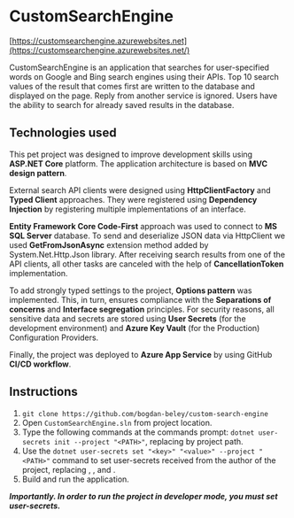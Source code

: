 # CustomSearchEngine
[https://customsearchengine.azurewebsites.net](https://customsearchengine.azurewebsites.net/)

CustomSearchEngine is an application that searches for user-specified words on Google and Bing search engines using their APIs. 
Top 10 search values of the result that comes first are written to the database and displayed on the page. Reply from another service is ignored.
Users have the ability to search for already saved results in the database.

## Technologies used
This pet project was designed to improve development skills using **ASP.NET Core** platform. The application architecture is based on **MVC design pattern**.

External search API clients were designed using **HttpClientFactory** and **Typed Client** approaches. They were registered using **Dependency Injection** by registering multiple implementations of an interface.

**Entity Framework Core Code-First** approach was used to connect to **MS SQL Server** database. To send and deserialize JSON data via HttpClient we used **GetFromJsonAsync**  extension method added by System.Net.Http.Json library. After receiving search results from one of the API clients, all other tasks are canceled with the help of **CancellationToken** implementation.

To add strongly typed settings to the project, **Options pattern** was implemented. This, in turn, ensures compliance with the **Separations of concerns** and **Interface segregation** principles. For security reasons, all sensitive data and secrets are stored using **User Secrets** (for the development environment) and **Azure Key Vault** (for the Production) Configuration Providers.

Finally, the project was deployed to **Azure App Service** by using GitHub **CI/CD workflow**.

## Instructions
1. `git clone https://github.com/bogdan-beley/custom-search-engine`
2. Open `CustomSearchEngine.sln` from project location.
2. Type the following commands at the commands prompt: `dotnet user-secrets init --project "<PATH>"`, replacing ***<PATH>*** by project path.
3. Use the `dotnet user-secrets set "<key>" "<value>" --project "<PATH>"` command to set user-secrets received from the author of the project, replacing ***<key>***, ***<value>***, and <PATH>. 
4. Build and run the application.

***Importantly. In order to run the project in developer mode, you must set user-secrets.***
